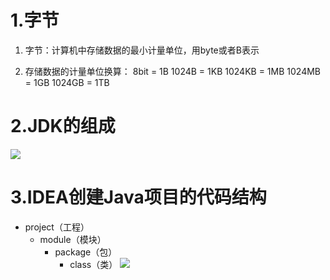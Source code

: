 # 1.字节

1. 字节：计算机中存储数据的最小计量单位，用byte或者B表示

2. 存储数据的计量单位换算：
8bit = 1B
1024B = 1KB
1024KB = 1MB
1024MB = 1GB
1024GB = 1TB
# 2.JDK的组成
 ![](https://cdn.jsdelivr.net/gh/Leicha1/tuchuang/img/JDK%E7%BB%84%E6%88%90.png)
# 3.IDEA创建Java项目的代码结构
- project（工程）
	- module（模块）
		- package（包）
			- class（类）
![](https://cdn.jsdelivr.net/gh/Leicha1/tuchuang/img/20250312171614.png)
